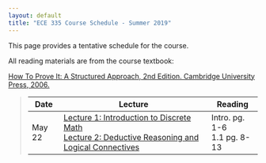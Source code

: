 ```yaml
---
layout: default
title: "ECE 335 Course Schedule - Summer 2019"
---
```


This page provides a tentative schedule for the course.

All reading materials are from the course textbook:

[How To Prove It: A Structured Approach, 2nd
Edition. Cambridge University Press,
2006.](http://www.cambridge.org/us/academic/subjects/mathematics/logic-categories-and-sets/how-prove-it-structured-approach-2nd-edition?format=PB)

> Date | Lecture | Reading |
> ---- | ------- | ------- |
> May 22  | [Lecture 1: Introduction to Discrete Math](../lectures/lecture01.html) <br /> [Lecture 2: Deductive Reasoning and Logical Connectives](../lectures/lecture02.html) | Intro. pg. 1-6 <br /> 1.1 pg. 8-13 |
